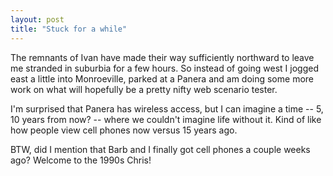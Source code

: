 ```yaml
---
layout: post
title: "Stuck for a while"
---
```




The remnants of Ivan have made their way sufficiently northward to leave me stranded in suburbia for a few hours. So instead of going west I jogged east a little into Monroeville, parked at a Panera and am doing some more work on what will hopefully be a pretty nifty web scenario tester.

<p>I'm surprised that Panera has wireless access, but I can imagine a time -- 5, 10 years from now? -- where we couldn't imagine life without it. Kind of like how people view cell phones now versus 15 years ago.

<p>BTW, did I mention that Barb and I finally got cell phones a couple weeks ago? Welcome to the 1990s Chris!


